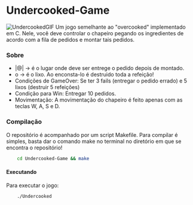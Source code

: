 # Undercooked-Game
![UndercookedGIF](https://user-images.githubusercontent.com/106790959/227815403-9f217838-4329-4eb9-b0ed-f0ac731e5beb.gif)
Um jogo semelhante ao "overcooked" implementado em C.
 Nele, você deve controlar o chapeiro pegando os ingredientes de acordo com a fila de pedidos e montar tais pedidos.
 
### Sobre
- |@| -> é o lugar onde deve ser entrege o pedido depois de montado.
- o -> é o lixo. Ao enconsta-lo é destruido toda a refeição!
- Condições de GameOver: Se ter 3 fails (entregar o pedido errado) e 5 lixos (destruir 5 refeições)
- Condição para Win: Entregar 10 pedidos.
- Movimentação: A movimentação do chapeiro é feito apenas com as teclas W, A, S e D.

### Compilação
O repositório é acompanhado por um script Makefile. Para compilar é simples, basta dar o comando make no terminal no diretório em que se encontra o repositório!
```bash
    cd Undercooked-Game && make
```

#### Executando
Para executar o jogo:
```bash
    ./Undercooked
```
